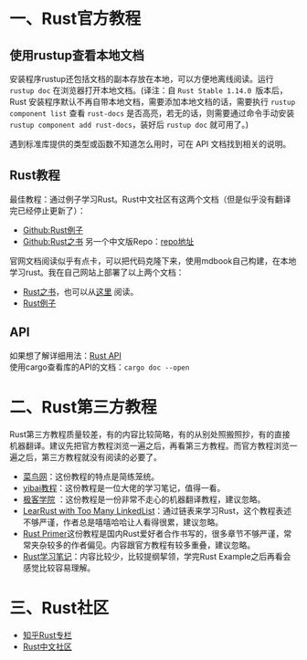 # 一、Rust官方教程
## 使用rustup查看本地文档
安装程序rustup还包括文档的副本存放在本地，可以方便地离线阅读。运行 `rustup doc` 在浏览器打开本地文档。(译注：自 `Rust Stable 1.14.0 `版本后，Rust 安装程序默认不再自带本地文档，需要添加本地文档的话，需要执行 `rustup component list` 查看 `rust-docs` 是否高亮，若无的话，则需要通过命令手动安装 `rustup component add rust-docs`，装好后 `rustup doc` 就可用了。)

遇到标准库提供的类型或函数不知道怎么用时，可在 API 文档找到相关的说明。 
## Rust教程
最佳教程：通过例子学习Rust。Rust中文社区有这两个文档（但是似乎没有翻译完已经停止更新了）：
* [Github:Rust例子](https://github.com/rust-lang-cn/rust-by-example-cn)   
* [Github:Rust之书](https://github.com/rust-lang-cn/book-cn) 另一个中文版Repo：[repo地址](https://github.com/KaiserY/trpl-zh-cn)   

官网文档阅读似乎有点卡，可以把代码克隆下来，使用mdbook自己构建，在本地学习rust。我在自己网站上部署了以上两个文档：
* [Rust之书](https://weiyinfu.cn/RustBook/)，也可以从[这里](https://kaisery.github.io/trpl-zh-cn/ch08-02-strings.html) 阅读。
* [Rust例子](https://weiyinfu.cn/RustExample/)  

## API
如果想了解详细用法：[Rust API](https://doc.rust-lang.org/std/index.html)  
使用cargo查看库的API的文档：`cargo doc --open`

# 二、Rust第三方教程
Rust第三方教程质量较差，有的内容比较简略，有的从别处照搬照抄，有的直接机器翻译。建议先把官方教程浏览一遍之后，再看第三方教程。而官方教程浏览一遍之后，第三方教程就没有阅读的必要了。     
* [菜鸟网](https://www.runoob.com/rust/rust-tutorial.html)：这份教程的特点是简练笼统。
* [yibai教程](https://www.yiibai.com/rust/rust-slices.html)：这份教程是一位大佬的学习笔记，值得一看。  
* [极客学院](https://wiki.jikexueyuan.com/project/rust/dining-philosophers.html) ：这份教程是一份非常不走心的机器翻译教程，建议忽略。 
* [LearRust with Too Many LinkedList](https://weathfold.gitbooks.io/rust-too-many-lists-zhcn/content/first-layout.html)：通过链表来学习Rust，这个教程表述不够严谨，作者总是嘻嘻哈哈让人看得很累，建议忽略。
* [Rust Primer](https://rustcc.gitbooks.io/rustprimer/content/heap-stack/heap-stack.html)这份教程是国内Rust爱好者合作书写的，很多章节不够严谨，常常夹杂较多的作者偏见。内容跟官方教程有较多重叠，建议忽略。    
* [Rust学习笔记](https://photino.gitbooks.io/rust-notes/memory-safety.html)：内容比较少，比较提纲挈领，学完Rust Example之后再看会感觉比较容易理解。


# 三、Rust社区
* [知乎Rust专栏](https://www.zhihu.com/search?q=rust&type=column)
* [Rust中文社区](https://rustcc.cn/)
